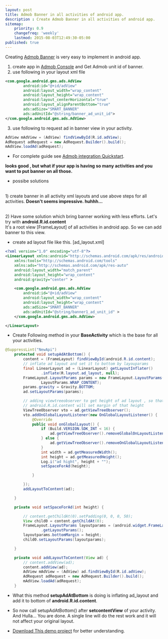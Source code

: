 ```yaml
---
layout: post
title: Admob Banner in all activities of android app.
description : Create Admob Banner in all activities of android app.
sitemap:
    priority: 0.9
    changefreq: 'weekly'
    lastmod: 2015-08-03T12:49:30-05:00
published: true
---
```


Creating [Admob Banner](https://developers.google.com/admob/android/banner?hl=en) is very easy to implement in android app.<br/>
1) create app in [Admob Console](https://apps.admob.com) and Get Admob unit id of banner.
2) use following in your layout xml file

```xml
<com.google.android.gms.ads.AdView
        android:id="@+id/adView"
        android:layout_width="wrap_content"
        android:layout_height="wrap_content"
        android:layout_centerHorizontal="true"
        android:layout_alignParentBottom="true"
        ads:adSize="SMART_BANNER"
        ads:adUnitId="@string/banner_ad_unit_id">
</com.google.android.gms.ads.AdView>
```

3) use following to request ad in banner view in your activity.

```java
AdView mAdView = (AdView) findViewById(R.id.adView);
AdRequest adRequest = new AdRequest.Builder().build();
mAdView.loadAd(adRequest);
```

* For complete guide see [Admob integration Quickstart](https://developers.google.com/admob/android/quick-start).

**looks good , but what if your app is having so many activities and you want to put banner on all those.**

* possibe solutions

<br/>1) create banner in all activity xml layouts and use above steps for all activities. <b>Doesn't seems impressive. huhhh...</b>

<br/>2) Have some solution which bring banner working with less efforts. Let's try with <b>android.R.id.content</b>
<br/>It's a root view [FrameLayout] of all activities in android app. So we can add banner to this view.

* create ad layout file like this. [ad_layout.xml]

```xml
<?xml version="1.0" encoding="utf-8"?>
<LinearLayout xmlns:android="http://schemas.android.com/apk/res/android"
    xmlns:tools="http://schemas.android.com/tools"
    xmlns:ads="http://schemas.android.com/apk/res-auto"
    android:layout_width="match_parent"
    android:layout_height="wrap_content"
    android:gravity="center" >

    <com.google.android.gms.ads.AdView
        android:id="@+id/adView"
        android:layout_width="wrap_content"
        android:layout_height="wrap_content"
        ads:adSize="SMART_BANNER"
        ads:adUnitId="@string/banner1_ad_unit_id" >
    </com.google.android.gms.ads.AdView>

</LinearLayout>
```  

* Create Following method in your <b>BaseActivity</b> which is the base for all your activities.

```java
@SuppressLint("NewApi")
	protected void setupAdAtBottom() {
		content = (FrameLayout) findViewById(android.R.id.content);
		// inflate ad layout and set it to bottom by layouparams
		final LinearLayout ad = (LinearLayout) getLayoutInflater()
				.inflate(R.layout.ad_layout, null);
		FrameLayout.LayoutParams params = new FrameLayout.LayoutParams(LayoutParams.MATCH_PARENT,
				LayoutParams.WRAP_CONTENT);
		params.gravity = Gravity.BOTTOM;
		ad.setLayoutParams(params);

		// adding viewtreeobserver to get height of ad layout , so that
		// android.R.id.content will set margin of that height
		ViewTreeObserver vto = ad.getViewTreeObserver();
		vto.addOnGlobalLayoutListener(new OnGlobalLayoutListener() {
			@Override
			public void onGlobalLayout() {
				if (Build.VERSION.SDK_INT < 16) {
					ad.getViewTreeObserver().removeGlobalOnLayoutListener(this);
				} else {
					ad.getViewTreeObserver().removeOnGlobalLayoutListener(this);
				}
				int width = ad.getMeasuredWidth();
				int height = ad.getMeasuredHeight();
				Log.i("ad hight", height + "");
				setSpaceForAd(height);

			}

		});
		addLayoutToContent(ad);

	}

	private void setSpaceForAd(int height) {

		// content.getChildAt(0).setPadding(0, 0, 0, 50);
		View child0 = content.getChildAt(0);
		FrameLayout.LayoutParams layoutparams = (android.widget.FrameLayout.LayoutParams) child0
				.getLayoutParams();
		layoutparams.bottomMargin = height;
		child0.setLayoutParams(layoutparams);

	}

	private void addLayoutToContent(View ad) {
		// content.addView(ad);
		content.addView(ad);
		AdView mAdView = (AdView) ad.findViewById(R.id.adView);
		AdRequest adRequest = new AdRequest.Builder().build();
		mAdView.loadAd(adRequest);
	}

```

* What this method **setupAdAtBottom** is doing is inflating ad_layout and add it to bottom of **android.R.id.content**.

* So now call setupAdAtBottom() after **setcontentView** of your activity. And Hulla... You are done. A single line will do the rest work and it will not affect your original layout.

* <a href="https://github.com/mohammadkhatri/AdMobApp" target="_blank">Download This demo project</a> for better understanding. 